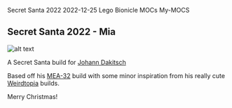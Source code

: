 Secret Santa 2022
2022-12-25
Lego Bionicle MOCs My-MOCS

## Secret Santa 2022 - Mia
![alt text](https://live.staticflickr.com/65535/52587514831_681351c3d1_o_d.png "Mia Main Picture")

A Secret Santa build for [Johann Dakitsch](https://www.flickr.com/photos/johanndakitsch/)

Based off his [MEA-32](https://www.flickr.com/photos/johanndakitsch/36748373794/in/dateposted/) build with some minor inspiration from his really cute [Weirdtopia](https://www.flickr.com/photos/johanndakitsch/albums/72157631528458537) builds.

Merry Christmas!
